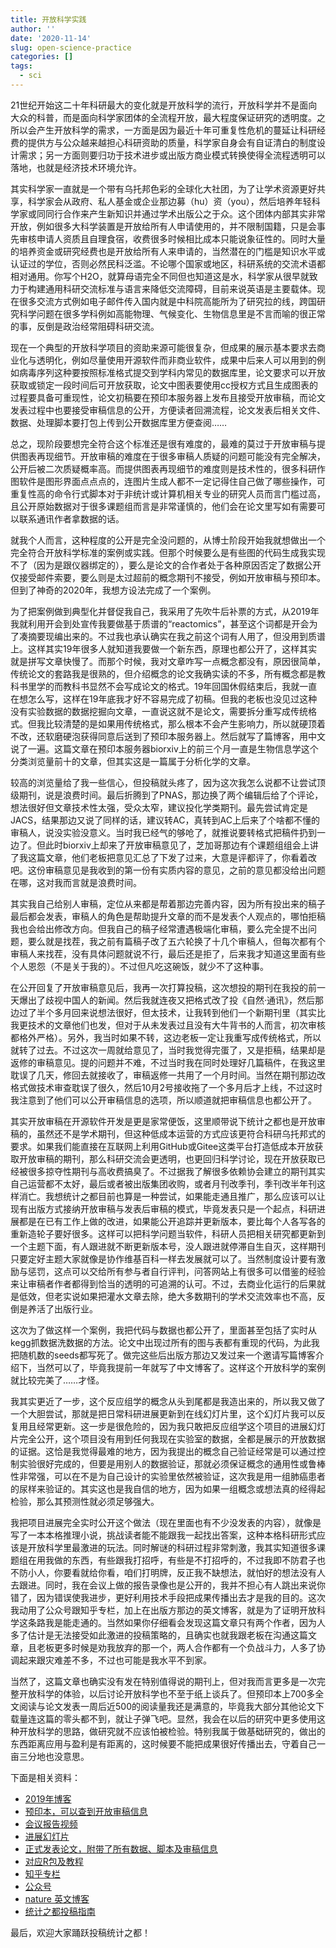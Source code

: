 ```yaml
---
title: 开放科学实践
author: ''
date: '2020-11-14'
slug: open-science-practice
categories: []
tags:
  - sci
---
```


21世纪开始这二十年科研最大的变化就是开放科学的流行，开放科学并不是面向大众的科普，而是面向科学家团体的全流程开放，最大程度保证研究的透明度。之所以会产生开放科学的需求，一方面是因为最近十年可重复性危机的蔓延让科研经费的提供方与公众越来越担心科研资助的质量，科学家自身会有自证清白的制度设计需求；另一方面则要归功于技术进步或出版方商业模式转换使得全流程透明可以落地，也就是经济技术环境允许。

其实科学家一直就是一个带有乌托邦色彩的全球化大社团，为了让学术资源更好共享，科学家会从政府、私人基金或企业那边募（hu）资（you），然后培养年轻科学家或同同行合作来产生新知识并通过学术出版公之于众。这个团体内部其实非常开放，例如很多大科学装置是开放给所有人申请使用的，并不限制国籍，只是会事先审核申请人资质且自理食宿，收费很多时候相比成本只能说象征性的。同时大量的培养资金或研究经费也是开放给所有人来申请的，当然潜在的门槛是知识水平或认证过的学位，否则必然民科泛滥。不论哪个国家或地区，科研系统的交流术语都相对通用。你写个H2O，就算母语完全不同但也知道这是水，科学家从很早就致力于构建通用科研交流标准与语言来降低交流障碍，目前来说英语是主要载体。现在很多交流方式例如电子邮件传入国内就是中科院高能所为了研究拉的线，跨国研究科学问题在很多学科例如高能物理、气候变化、生物信息里是不言而喻的很正常的事，反倒是政治经常阻碍科研交流。

现在一个典型的开放科学项目的资助来源可能很复杂，但成果的展示基本要求去商业化与透明化，例如尽量使用开源软件而非商业软件，成果中后来人可以用到的例如病毒序列这种要按照标准格式提交到学科内常见的数据库里，论文要求可以开放获取或锁定一段时间后可开放获取，论文中图表要使用cc授权方式且生成图表的过程要具备可重现性，论文初稿要在预印本服务器上发布且接受开放审稿，而论文发表过程中也要接受审稿信息的公开，方便读者回溯流程，论文发表后相关文件、数据、处理脚本要打包上传到公开数据库里方便查阅……

总之，现阶段要想完全符合这个标准还是很有难度的，最难的莫过于开放审稿与提供图表再现细节。开放审稿的难度在于很多审稿人质疑的问题可能没有完全解决，公开后被二次质疑概率高。而提供图表再现细节的难度则是技术性的，很多科研作图软件是图形界面点点点的，连图片生成人都不一定记得住自己做了哪些操作，可重复性高的命令行式脚本对于非统计或计算机相关专业的研究人员而言门槛过高，且公开原始数据对于很多课题组而言是非常谨慎的，他们会在论文里写如有需要可以联系通讯作者拿数据的话。

就我个人而言，这种程度的公开是完全没问题的，从博士阶段开始我就想做出一个完全符合开放科学标准的案例或实践。但那个时候要么是有些图的代码生成我实现不了（因为是跟仪器绑定的），要么是论文的合作者处于各种原因否定了数据公开仅接受邮件索要，要么则是太过超前的概念期刊不接受，例如开放审稿与预印本。但到了神奇的2020年，我想方设法完成了一个案例。

为了把案例做到典型化并督促我自己，我采用了先吹牛后补票的方式，从2019年我就利用开会到处宣传我要做基于质谱的“reactomics”，甚至这个词都是开会为了凑摘要现编出来的。不过我也承认确实在我之前这个词有人用了，但没用到质谱上。这样其实19年很多人就知道我要做一个新东西，原理也都公开了，这样其实就是拼写文章快慢了。而那个时候，我对文章咋写一点概念都没有，原因很简单，传统论文的套路我是很熟的，但介绍概念的论文我确实读的不多，所有概念都是教科书里学的而教科书显然不会写成论文的格式。19年回国休假结束后，我就一直在想怎么写，这样在19年底我才好不容易完成了初稿。但我的老板也没见过这种没有实验数据的数据挖掘向文章，一直说这就不是论文，需要拆分重写成传统格式。但我比较清楚的是如果用传统格式，那么根本不会产生影响力，所以就硬顶着不改，还软磨硬泡获得同意后送到了预印本服务器上。然后就写了篇博客，用中文说了一遍。这篇文章在预印本服务器biorxiv上的前三个月一直是生物信息学这个分类浏览量前十的文章，但其实这是一篇属于分析化学的文章。

较高的浏览量给了我一些信心，但投稿就头疼了，因为这次我怎么说都不让尝试顶级期刊，说是浪费时间。最后折腾到了PNAS，那边换了两个编辑后给了个评论，想法很好但文章技术性太强，受众太窄，建议投化学类期刊。最先尝试肯定是JACS，结果那边又说了同样的话，建议转AC，真转到AC上后来了个啥都不懂的审稿人，说没实验没意义。当时我已经气的够呛了，就推说要转格式把稿件扔到一边了。但此时biorxiv上却来了开放审稿意见了，芝加哥那边有个课题组组会上讲了我这篇文章，他们老板把意见汇总了下发了过来，大意是评都评了，你看着改吧。这份审稿意见是我收到的第一份有实质内容的意见，之前的意见都没给出问题在哪，这对我而言就是浪费时间。

其实我自己给别人审稿，定位从来都是帮着那边完善内容，因为所有投出来的稿子最后都会发表，审稿人的角色是帮助提升文章的而不是发表个人观点的，哪怕拒稿我也会给出修改方向。但我自己的稿子经常遭遇极端化审稿，要么完全提不出问题，要么就是找茬，我之前有篇稿子改了五六轮换了十几个审稿人，但每次都有个审稿人来找茬，没有具体问题就说不行，最后还是拒了，后来我才知道这里面有些个人恩怨（不是关于我的）。不过但凡吃这碗饭，就少不了这种事。

在公开回复了开放审稿意见后，我再一次打算投稿，这次想投的期刊在我投的前一天爆出了歧视中国人的新闻。然后我就连夜又把格式改了投《自然·通讯》，然后那边过了半个多月回来说想法很好，但太技术，让我转到他们一个新期刊里（其实比我更技术的文章他们也发，但对于从未发表过且没有大牛背书的人而言，初次审核都格外严格）。另外，我当时如果不转，这边老板一定让我重写成传统格式，所以就转了过去。不过这次一周就给意见了，当时我觉得完蛋了，又是拒稿，结果却是返修的审稿意见。提的问题并不难，不过当时我在同时处理好几篇稿件，在我这里耽误了几天，修回去就接收了，审稿返修一共用了一个月时间。当然在期刊那边改格式做技术审查耽误了很久，然后10月2号接收拖了一个多月后才上线，不过这时我注意到了他们可以公开审稿信息的选项，所以顺道就把审稿信息也都公开了。

其实开放审稿在开源软件开发是更是家常便饭，这里顺带说下统计之都也是开放审稿的，虽然还不是学术期刊，但这种低成本运营的方式应该更符合科研乌托邦式的要求。如果我们能直接在互联网上利用GitHub或Gitee这类平台打造低成本开放获取开放审稿的期刊，那么科研交流会更透明，也更回归科学讨论，现在开放获取已经被很多掠夺性期刊与高收费搞臭了。不过据我了解很多依赖协会建立的期刊其实自己运营都不太好，最后或者被出版集团收购，或者月刊改季刊，季刊改半年刊这样消亡。我想统计之都目前也算是一种尝试，如果能走通且推广，那么应该可以让现有出版方式接纳开放审稿与发表后审稿的模式，毕竟发表只是一个起点，科研进展都是在已有工作上做的改进，如果能公开追踪并更新版本，要比每个人各写各的重新造轮子要好很多。这样可以把科学问题当软件，科研人员把相关研究都更新到一个主题下面，有人跟进就不断更新版本号，没人跟进就停滞自生自灭，这样期刊只要定好主题大家就像是协作维基百科一样去发展就可以了。当然制度设计要有激励与惩罚，这点可以交给所有参与者自行评判，问答网站上有很多可以借鉴的经验来让审稿者作者都得到恰当的透明的可追溯的认可。不过，去商业化运行的后果就是低效，但老实说如果把灌水文章去除，绝大多数期刊的学术交流效率也不高，反倒是养活了出版行业。

这次为了做这样一个案例，我把代码与数据也都公开了，里面甚至包括了实时从kegg抓数据洗数据的方法。论文中出现过所有的图与表都有重现的代码，为此我把随机数的seeds都写死了。做完这些后出版方那边又发过来一个邀请写篇博客介绍下，当然可以了，毕竟我提前一年就写了中文博客了。这样这个开放科学的案例就比较完美了……才怪。

我其实更近了一步，这个反应组学的概念从头到尾都是我造出来的，所以我又做了一个大胆尝试，那就是把日常科研进展更新到在线幻灯片里，这个幻灯片我可以反复用且经常更新。这一步是很危险的，因为我只敢把反应组学这个项目的进展幻灯片完全公开，这个项目没有用到任何我现在实验室的数据，全都是展示的开放数据的证据。这恰是我觉得最难的地方，因为我提出的概念自己验证经常是可以通过控制实验很好完成的，但要是用别人的数据验证，那就必须保证概念的通用性或鲁棒性非常强，可以在不是为自己设计的实验里依然被验证，这次我是用一组肺癌患者的尿样来验证的。其实这也是我自信的地方，因为如果一组概念或想法真的经得起检验，那么其预测性就必须足够强大。

我把项目进展完全实时公开这个做法（现在里面也有不少没发表的内容），就像是写了一本本格推理小说，挑战读者能不能跟我一起找出答案，这种本格科研形式应该是开放科学里最激进的玩法。同时解谜的科研过程非常刺激，我其实知道很多课题组在用我做的东西，有些跟我打招呼，有些是不打招呼的，不过我即不防君子也不防小人，你要看就给你看，咱们打明牌，反正我不缺想法，就怕好的想法没有人去跟进。同时，我在会议上做的报告录像也是公开的，我并不担心有人跳出来说你错了，因为错误使我进步，更好利用技术手段把成果传播出去才是我的目的。这次我动用了公众号跟知乎专栏，加上在出版方那边的英文博客，就是为了证明开放科学这条路我是能走通的。当然如果你仔细看会发现这篇文章只有两个作者，因为人多了估计是无法接受如此激进的投稿策略的，且确实也就我跟老板在沟通这篇文章，且老板更多时候是劝我放弃的那一个，两人合作都有一个负战斗力，人多了协调起来跟灾难差不多，不过也可能是我水平不到家。

当然了，这篇文章也确实没有发在特别值得说的期刊上，但对我而言更多是一次完整开放科学的体验，以后讨论开放科学也不至于纸上谈兵了。但预印本上700多全文阅读与论文发表一周后近500的阅读量我还是满意的，毕竟我大部分其他论文下载量连这篇的零头都不到，就让子弹飞吧。显然，我会在以后的研究中更多使用这种开放科学的思路，做研究就不应该怕被检验。特别我属于做基础研究的，做出的东西距离应用与盈利是有距离的，这时候要不能把成果很好传播出去，守着自己一亩三分地也没意思。

下面是相关资料：

- [2019年博客](https://yufree.cn/cn/2019/11/26/reactomics/)
- [预印本，可以查到开放审稿信息](https://www.biorxiv.org/content/10.1101/855148v1)
- [会议报告视频](https://www.youtube.com/watch?v=-mT3HcVygHE&feature=youtu.be)
- [进展幻灯片](http://yufree.github.io/presentation/reactomics/pres#1)
- [正式发表论文，附带了所有数据、脚本及审稿信息](https://www.nature.com/articles/s42004-020-00403-z)
- [对应R包及教程](https://yufree.github.io/pmd/)
- [知乎专栏](https://zhuanlan.zhihu.com/p/280618267)
- [公众号](https://mp.weixin.qq.com/s?__biz=MzI2MTkxMzcyNQ==&mid=2247486517&idx=1&sn=959a14eeff9266d9adbc6fb2ab16f61f&chksm=ea526127dd25e8311b2a252f4d0b03007e88887888dc0a7d11d69fad4d958d600ab92e5d27bd&scene=178&cur_album_id=1441268261571756034#rd)
- [nature 英文博客](https://chemistrycommunity.nature.com/posts/measurement-of-chemical-relationship-by-pmd-based-reactomics-4706ed0e-31aa-483a-92d2-c87a55327574)
- [统计之都投稿指南](https://cosx.org/contribute/)

最后，欢迎大家踊跃投稿统计之都！
